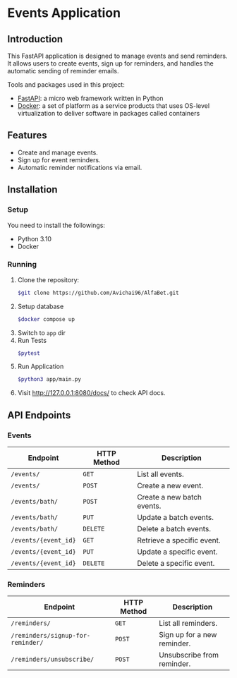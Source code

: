 # Events Application

## Introduction
This FastAPI application is designed to manage events and send reminders. It allows users to create events, sign up for reminders, and handles the automatic sending of reminder emails.

Tools and packages used in this project:

- [FastAPI](https://fastapi.tiangolo.com//): a micro web framework written in Python
- [Docker](https://www.docker.com/): a set of platform as a service products that uses OS-level virtualization to deliver software in packages called containers

## Features
- Create and manage events.
- Sign up for event reminders.
- Automatic reminder notifications via email.


## Installation

### Setup
You need to install the followings:

- Python 3.10
- Docker

### Running
1. Clone the repository:
   ```bash
   $git clone https://github.com/Avichai96/AlfaBet.git
2. Setup database 
    ```bash
    $docker compose up
3. Switch to `app` dir
4. Run Tests
    ```bash
    $pytest
5. Run Application
    ```bash
    $python3 app/main.py
6. Visit http://127.0.0.1:8080/docs/ to check API docs. 



## API Endpoints

### Events

| Endpoint            | HTTP Method | Description                 |
|---------------------|-------------|-----------------------------|
| `/events/`          | `GET`       | List all events.            |
| `/events/`          | `POST`      | Create a new event.         |
| `/events/bath/`     | `POST`      | Create a new batch events.  |
| `/events/bath/`     | `PUT`       | Update a batch events.      |
| `/events/bath/`     | `DELETE`    | Delete a batch events.      |
| `/events/{event_id}`| `GET`       | Retrieve a specific event.  |
| `/events/{event_id}`| `PUT`       | Update a specific event.    | 
| `/events/{event_id}`| `DELETE`    | Delete a specific event.    |

### Reminders

| Endpoint                              | HTTP Method | Description                      |
|---------------------------------------|-------------|----------------------------------|
| `/reminders/`                         | `GET`       | List all reminders.              |
| `/reminders/signup-for-reminder/`     | `POST`      | Sign up for a new reminder.      |
| `/reminders/unsubscribe/`             | `POST`      | Unsubscribe from reminder.       |
